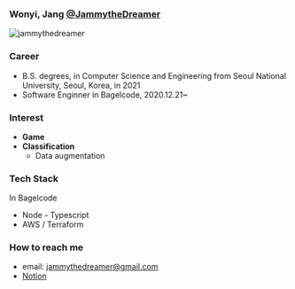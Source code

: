 ### Wonyi, Jang [@JammytheDreamer](https://jammythedreamer.github.io)

<p align="left"> <img src="https://komarev.com/ghpvc/?username=jammythedreamer" alt="jammythedreamer" /> </p>

### Career

- B.S. degrees, in Computer Science and Engineering from Seoul National University, Seoul, Korea, in 2021
- Software Enginner in Bagelcode, 2020.12.21~

### Interest
- **Game**
- **Classification**
    - Data augmentation

### Tech Stack

In Bagelcode
- Node - Typescript
- AWS / Terraform


### How to reach me
- email: jammythedreamer@gmail.com
- [Notion](https://jammythedreamer.notion.site/Jammy-The-Dreamer-9374d3a634a647388695d60cd00c3ee1)

<!--
**jammythedreamer/jammythedreamer** is a ✨ _special_ ✨ repository because its `README.md` (this file) appears on your GitHub profile.

Here are some ideas to get you started:

- 🔭 I’m currently working on ...
- 🌱 I’m currently learning ...
- 👯 I’m looking to collaborate on ...
- 🤔 I’m looking for help with ...
- 💬 Ask me about ...
- 📫 How to reach me: ...
- 😄 Pronouns: ...
- ⚡ Fun fact: ...
-->
